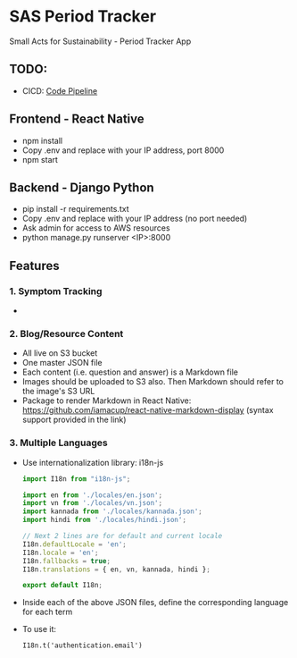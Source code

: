 # SAS Period Tracker
Small Acts for Sustainability - Period Tracker App

## TODO:

- CICD: [Code Pipeline](https://aws.amazon.com/getting-started/hands-on/continuous-deployment-pipeline/)

## Frontend - React Native

- npm install
- Copy .env and replace with your IP address, port 8000
- npm start

## Backend - Django Python
- pip install -r requirements.txt
- Copy .env and replace with your IP address (no port needed)
- Ask admin for access to AWS resources
- python manage.py runserver \<IP\>:8000

## Features

### 1. Symptom Tracking

- 

### 2. Blog/Resource Content

- All live on S3 bucket
- One master JSON file
- Each content (i.e. question and answer) is a Markdown file
- Images should be uploaded to S3 also. Then Markdown should refer to the image's S3 URL
- Package to render Markdown in React Native: https://github.com/iamacup/react-native-markdown-display (syntax support provided in the link)

### 3. Multiple Languages

- Use internationalization library: i18n-js

  ```javascript
  import I18n from "i18n-js";
  
  import en from './locales/en.json';
  import vn from './locales/vn.json';
  import kannada from './locales/kannada.json';
  import hindi from './locales/hindi.json';
  
  // Next 2 lines are for default and current locale
  I18n.defaultLocale = 'en';
  I18n.locale = 'en';
  I18n.fallbacks = true;
  I18n.translations = { en, vn, kannada, hindi };
  
  export default I18n;
  ```

- Inside each of the above JSON files, define the corresponding language for each term

- To use it: 

  `I18n.t('authentication.email')`

  

